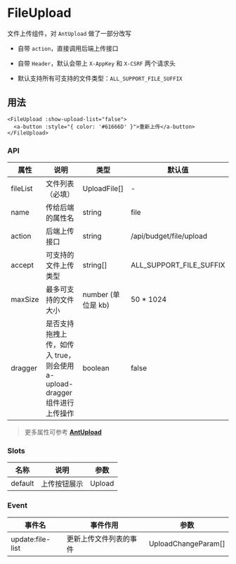 # FileUpload

文件上传组件，对 `AntUpload` 做了一部分改写

- 自带 `action`，直接调用后端上传接口

- 自带 `Header`，默认会带上 `X-AppKey` 和 `X-CSRF` 两个请求头

- 默认支持所有可支持的文件类型：`ALL_SUPPORT_FILE_SUFFIX`

## 用法

``` vue
<FileUpload :show-upload-list="false">
  <a-button :style="{ color: '#61666D' }">重新上传</a-button>
</FileUpload>
```


### API
| 属性       | 说明               | 类型                        | 默认值 |
| ---------- | ------------------ | --------------------------- | ------ |
| fileList | 文件列表 （必填）     | UploadFile[] | -      |
| name    | 传给后端的属性名 | string | file     |
| action | 后端上传接口     | string | /api/budget/file/upload  |
| accept    | 可支持的文件上传类型 | string[] | ALL_SUPPORT_FILE_SUFFIX     |
| maxSize | 最多可支持的文件大小 | number (单位是 kb) |  50 * 1024 |
| dragger | 是否支持拖拽上传，如传入 true，则会使用 a-upload-dragger 组件进行上传操作 | boolean |  false |

> 更多属性可参考 **[AntUpload](https://www.antdv.com/components/upload-cn)**


### Slots

| 名称    | 说明                         | 参数            |
| ------- | ---------------------------- | --------------- |
| default | 上传按钮展示 | <a-button>Upload</a-button> |

### Event

| 事件名 | 事件作用 | 参数 |
| ------- | ---------------------------- | --------------- |
| update:file-list | 更新上传文件列表的事件 | UploadChangeParam[] |
